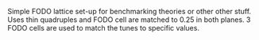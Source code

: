 Simple FODO lattice set-up for benchmarking theories or other other stuff.
Uses thin quadruples and FODO cell are matched to 0.25 in both planes.
3 FODO cells are used to match the tunes to specific values.